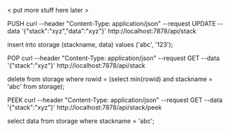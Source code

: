 
< put more stuff here later >


PUSH
curl --header "Content-Type: application/json"  --request UPDATE   --data '{"stack":"xyz","data":"xyz"}'    http://localhost:7878/api/stack

insert into storage (stackname, data) values ('abc', '123');


POP
curl --header "Content-Type: application/json"  --request GET --data '{"stack":"xyz"}'  http://localhost:7878/api/stack

delete from storage where rowid = (select min(rowid) and stackname = 'abc' from storage);


PEEK 
curl --header "Content-Type: application/json"  --request GET --data '{"stack":"xyz"}'  http://localhost:7878/api/stack/peek

select data from storage where stackname = 'abc';
